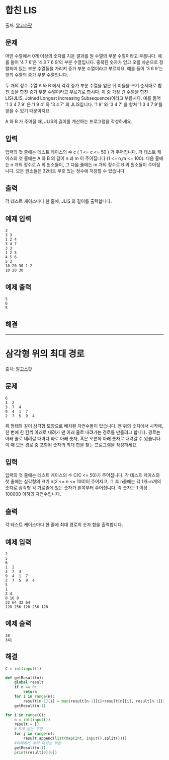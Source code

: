 # 합친 LIS
출처: [알고스팟](https://algospot.com/judge/problem/read/JLIS)

## 문제
어떤 수열에서 0개 이상의 숫자를 지운 결과를 원 수열의 부분 수열이라고 부릅니다. 예를 들어 '4 7 6'은 '4 3 7 6 9'의 부분 수열입니다. 중복된 숫자가 없고 오름 차순으로 정렬되어 있는 부분 수열들을 가리켜 증가 부분 수열이라고 부르지요. 예를 들어 '3 6 9'는 앞의 수열의 증가 부분 수열입니다.

두 개의 정수 수열 A 와 B 에서 각각 증가 부분 수열을 얻은 뒤 이들을 크기 순서대로 합친 것을 합친 증가 부분 수열이라고 부르기로 합시다. 이 중 가장 긴 수열을 합친 LIS(JLIS, Joined Longest Increasing Subsequence)이라고 부릅시다. 예를 들어 '1 3 4 7 9' 은 '1 9 4' 와 '3 4 7' 의 JLIS입니다. '1 9' 와 '3 4 7' 을 합쳐 '1 3 4 7 9'를 얻을 수 있기 때문이지요.

A 와 B 가 주어질 때, JLIS의 길이를 계산하는 프로그램을 작성하세요.

## 입력
입력의 첫 줄에는 테스트 케이스의 수 c ( 1 <= c <= 50 ) 가 주어집니다. 각 테스트 케이스의 첫 줄에는 A 와 B 의 길이 n 과 m 이 주어집니다 (1 <= n,m <= 100). 다음 줄에는 n 개의 정수로 A 의 원소들이, 그 다음 줄에는 m 개의 정수로 B 의 원소들이 주어집니다. 모든 원소들은 32비트 부호 있는 정수에 저장할 수 있습니다.

## 출력
각 테스트 케이스마다 한 줄에, JLIS 의 길이를 출력합니다.

## 예제 입력
```
3
3 3
1 2 4
3 4 7
3 3
1 2 3
4 5 6
5 3
10 20 30 1 2
10 20 30
```
## 예제 출력
```
5
6
5
```
## 해결

---

# 삼각형 위의 최대 경로
출처: [알고스팟](https://algospot.com/judge/problem/read/TRIANGLEPATH)

## 문제
```
6
1  2
3  7  4
9  4  1  7
2  7  5  9  4
```
위 형태와 같이 삼각형 모양으로 배치된 자연수들이 있습니다. 맨 위의 숫자에서 시작해, 한 번에 한 칸씩 아래로 내려가 맨 아래 줄로 내려가는 경로를 만들려고 합니다. 경로는 아래 줄로 내려갈 때마다 바로 아래 숫자, 혹은 오른쪽 아래 숫자로 내려갈 수 있습니다. 이 때 모든 경로 중 포함된 숫자의 최대 합을 찾는 프로그램을 작성하세요.

## 입력
입력의 첫 줄에는 테스트 케이스의 수 C(C <= 50)가 주어집니다. 각 테스트 케이스의 첫 줄에는 삼각형의 크기 n(2 <= n <= 100)이 주어지고, 그 후 n줄에는 각 1개~n개의 숫자로 삼각형 각 가로줄에 있는 숫자가 왼쪽부터 주어집니다. 각 숫자는 1 이상 100000 이하의 자연수입니다.

## 출력
각 테스트 케이스마다 한 줄에 최대 경로의 숫자 합을 출력합니다.

## 예제 입력
```
2
5
6
1  2
3  7  4
9  4  1  7
2  7  5  9  4
5
1 
2 4
8 16 8
32 64 32 64
128 256 128 256 128
```
## 예제 출력
```
28
341
```

## 해결
```python
C = int(input())

def getResult(n):
    global result
    if n == 0:
        return
    for i in range(n):
        result[n-1][i] = max(result[n-1][i]+result[n][i], result[n-1][i]+result[n][i+1])
    getResult(n-1)

for i in range(C):
    n = int(input())
    result = []
    # 5개 받는 구문
    for j in range(n):
        result.append(list(map(int, input().split())))
    #아래에서 부터 더하는 부분
    getResult(n-1)
    print(result[0][0])
```
